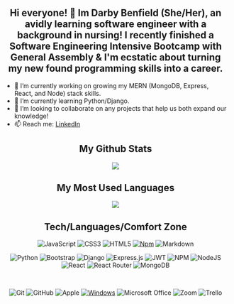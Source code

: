 <div align="center">
<h2> Hi everyone! 👋 Im Darby Benfield (She/Her), an avidly learning software engineer with a background in nursing! I recently finished a Software Engineering Intensive Bootcamp with General Assembly & I'm ecstatic about turning my new found programming skills into a career. </h2>
</div>

- 🔭 I’m currently working on growing my MERN (MongoDB, Express, React, and Node) stack skills. 
- 🌱 I’m currently learning Python/Django. 
- 👯 I’m looking to collaborate on any projects that help us both expand our knowledge!
- 📫 Reach me: [LinkedIn](https://www.linkedin.com/in/darby-benfield/)

<div align="center">
    <h2> My Github Stats </h2>
    <a href="#"><img align="center" src="https://github-readme-stats.vercel.app/api?username=dbenfield21&show_icons=true&theme=radical&count_private=true"/>  </a>
</div>

<div align="center">
    <h2> My Most Used Languages </h2>
   <a href="#"><img align="center" src="https://github-readme-stats.vercel.app/api/top-langs/?username=dbenfield21&layout=compact&theme=radical"/></a> 
</div>

<div align ="center">
    <h2> Tech/Languages/Comfort Zone </h2>

![JavaScript](https://img.shields.io/badge/javascript-%23323330.svg?style=for-the-badge&logo=javascript&logoColor=%23F7DF1E)
![CSS3](https://img.shields.io/badge/css3-%231572B6.svg?style=for-the-badge&logo=css3&logoColor=white)
![HTML5](https://img.shields.io/badge/html5-%23E34F26.svg?style=for-the-badge&logo=html5&logoColor=white)
[![Npm](https://badgen.net/badge/icon/npm?icon=npm&label)](https://https://npmjs.com/)
![Markdown](https://img.shields.io/badge/markdown-%23000000.svg?style=for-the-badge&logo=markdown&logoColor=white)

![Python](https://img.shields.io/badge/python-3670A0?style=for-the-badge&logo=python&logoColor=ffdd54)
![Bootstrap](https://img.shields.io/badge/bootstrap-%23563D7C.svg?style=for-the-badge&logo=bootstrap&logoColor=white)
![Django](https://img.shields.io/badge/django-%23092E20.svg?style=for-the-badge&logo=django&logoColor=white)
![Express.js](https://img.shields.io/badge/express.js-%23404d59.svg?style=for-the-badge&logo=express&logoColor=%2361DAFB)
![JWT](https://img.shields.io/badge/JWT-black?style=for-the-badge&logo=JSON%20web%20tokens)
![NPM](https://img.shields.io/badge/NPM-%23000000.svg?style=for-the-badge&logo=npm&logoColor=white)
![NodeJS](https://img.shields.io/badge/node.js-6DA55F?style=for-the-badge&logo=node.js&logoColor=white)
![React](https://img.shields.io/badge/react-%2320232a.svg?style=for-the-badge&logo=react&logoColor=%2361DAFB)
![React Router](https://img.shields.io/badge/React_Router-CA4245?style=for-the-badge&logo=react-router&logoColor=white)
![MongoDB](https://img.shields.io/badge/MongoDB-%234ea94b.svg?style=for-the-badge&logo=mongodb&logoColor=white)

<br/>
    
![Git](https://img.shields.io/badge/git-%23F05033.svg?style=for-the-badge&logo=git&logoColor=white)
![GitHub](https://img.shields.io/badge/github-%23121011.svg?style=for-the-badge&logo=github&logoColor=white)
![Apple](https://img.shields.io/badge/Apple-%23000000.svg?style=for-the-badge&logo=apple&logoColor=white)
[![Windows](https://badgen.net/badge/icon/windows?icon=windows&label)](https://microsoft.com/windows/)
![Microsoft Office](https://img.shields.io/badge/Microsoft_Office-D83B01?style=for-the-badge&logo=microsoft-office&logoColor=white)
![Zoom](https://img.shields.io/badge/Zoom-2D8CFF?style=for-the-badge&logo=zoom&logoColor=white)
![Trello](https://img.shields.io/badge/Trello-%23026AA7.svg?style=for-the-badge&logo=Trello&logoColor=white)
</div>
